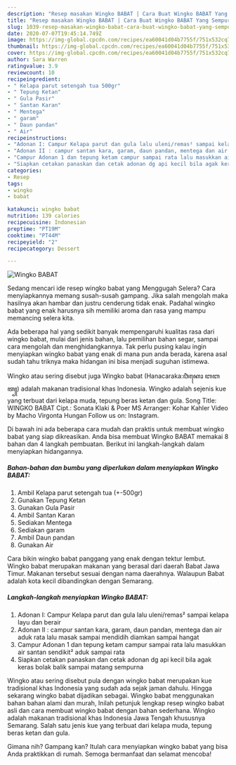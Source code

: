 ```yaml
---
description: "Resep masakan Wingko BABAT | Cara Buat Wingko BABAT Yang Sempurna"
title: "Resep masakan Wingko BABAT | Cara Buat Wingko BABAT Yang Sempurna"
slug: 1039-resep-masakan-wingko-babat-cara-buat-wingko-babat-yang-sempurna
date: 2020-07-07T19:45:14.749Z
image: https://img-global.cpcdn.com/recipes/ea60041d04b7755f/751x532cq70/wingko-babat-foto-resep-utama.jpg
thumbnail: https://img-global.cpcdn.com/recipes/ea60041d04b7755f/751x532cq70/wingko-babat-foto-resep-utama.jpg
cover: https://img-global.cpcdn.com/recipes/ea60041d04b7755f/751x532cq70/wingko-babat-foto-resep-utama.jpg
author: Sara Warren
ratingvalue: 3.9
reviewcount: 10
recipeingredient:
- " Kelapa parut setengah tua 500gr"
- " Tepung Ketan"
- " Gula Pasir"
- " Santan Karan"
- " Mentega"
- " garam"
- " Daun pandan"
- " Air"
recipeinstructions:
- "Adonan I: Campur Kelapa parut dan gula lalu uleni/remas² sampai kelapa layu dan berair"
- "Adonan II : campur santan kara, garam, daun pandan, mentega dan air aduk rata lalu masak sampai mendidih diamkan sampai hangat"
- "Campur Adonan 1 dan tepung ketam campur sampai rata lalu masukkan air santan sendikit² aduk sampai rata"
- "Siapkan cetakan panaskan dan cetak adonan dg api kecil bila agak keras bolak balik sampai matang sempurna"
categories:
- Resep
tags:
- wingko
- babat

katakunci: wingko babat 
nutrition: 139 calories
recipecuisine: Indonesian
preptime: "PT19M"
cooktime: "PT44M"
recipeyield: "2"
recipecategory: Dessert

---
```



![Wingko BABAT](https://img-global.cpcdn.com/recipes/ea60041d04b7755f/751x532cq70/wingko-babat-foto-resep-utama.jpg)

Sedang mencari ide resep wingko babat yang Menggugah Selera? Cara menyiapkannya memang susah-susah gampang. Jika salah mengolah maka hasilnya akan hambar dan justru cenderung tidak enak. Padahal wingko babat yang enak harusnya sih memiliki aroma dan rasa yang mampu memancing selera kita.

Ada beberapa hal yang sedikit banyak mempengaruhi kualitas rasa dari wingko babat, mulai dari jenis bahan, lalu pemilihan bahan segar, sampai cara mengolah dan menghidangkannya. Tak perlu pusing kalau ingin menyiapkan wingko babat yang enak di mana pun anda berada, karena asal sudah tahu triknya maka hidangan ini bisa menjadi suguhan istimewa.

Wingko atau sering disebut juga Wingko babat (Hanacaraka:ꦮꦶꦁꦏꦺꦴ ꦧꦧꦠ꧀) adalah makanan tradisional khas Indonesia. Wingko adalah sejenis kue yang terbuat dari kelapa muda, tepung beras ketan dan gula. Song Title: WINGKO BABAT Cipt.: Sonata Klaki &amp; Poer MS Arranger: Kohar Kahler Video by Macho Virgonta Hungan Follow us on: Instagram.


Di bawah ini ada beberapa cara mudah dan praktis untuk membuat wingko babat yang siap dikreasikan. Anda bisa membuat Wingko BABAT memakai 8 bahan dan 4 langkah pembuatan. Berikut ini langkah-langkah dalam menyiapkan hidangannya.

<!--inarticleads1-->

##### Bahan-bahan dan bumbu yang diperlukan dalam menyiapkan Wingko BABAT:

1. Ambil  Kelapa parut setengah tua (+-500gr)
1. Gunakan  Tepung Ketan
1. Gunakan  Gula Pasir
1. Ambil  Santan Karan
1. Sediakan  Mentega
1. Sediakan  garam
1. Ambil  Daun pandan
1. Gunakan  Air


Cara bikin wingko babat panggang yang enak dengan tektur lembut. Wingko babat merupakan makanan yang berasal dari daerah Babat Jawa Timur. Makanan tersebut sesuai dengan nama daerahnya. Walaupun Babat adalah kota kecil dibandingkan dengan Semarang. 

<!--inarticleads2-->

##### Langkah-langkah menyiapkan Wingko BABAT:

1. Adonan I: Campur Kelapa parut dan gula lalu uleni/remas² sampai kelapa layu dan berair
1. Adonan II : campur santan kara, garam, daun pandan, mentega dan air aduk rata lalu masak sampai mendidih diamkan sampai hangat
1. Campur Adonan 1 dan tepung ketam campur sampai rata lalu masukkan air santan sendikit² aduk sampai rata
1. Siapkan cetakan panaskan dan cetak adonan dg api kecil bila agak keras bolak balik sampai matang sempurna


Wingko atau sering disebut pula dengan wingko babat merupakan kue tradisional khas Indonesia yang sudah ada sejak jaman dahulu. Hingga sekarang wingko babat dijadikan sebagai. Wingko babat menggunakan bahan bahan alami dan murah, Inilah petunjuk lengkap resep wingko babat asli dan cara membuat wingko babat dengan bahan sederhana. Wingko adalah makanan tradisional khas Indonesia Jawa Tengah khususnya Semarang. Salah satu jenis kue yang terbuat dari kelapa muda, tepung beras ketan dan gula. 

Gimana nih? Gampang kan? Itulah cara menyiapkan wingko babat yang bisa Anda praktikkan di rumah. Semoga bermanfaat dan selamat mencoba!
